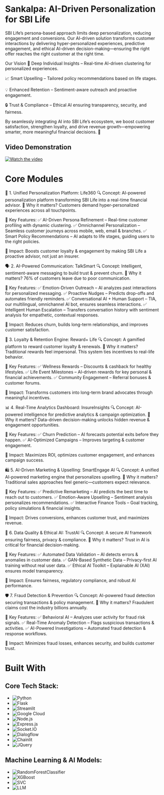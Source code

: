 # Sankalpa: AI-Driven Personalization for SBI Life

SBI Life’s persona-based approach limits deep personalization, reducing engagement and conversions. Our AI-driven solution transforms customer interactions by delivering hyper-personalized experiences, predictive engagement, and ethical AI-driven decision-making—ensuring the right offer reaches the right customer at the right time.

Our Vision
🚀 Deep Individual Insights – Real-time AI-driven clustering for personalized experiences.

📈 Smart Upselling – Tailored policy recommendations based on life stages.

💡 Enhanced Retention – Sentiment-aware outreach and proactive engagement.

🔒 Trust & Compliance – Ethical AI ensuring transparency, security, and fairness.


By seamlessly integrating AI into SBI Life’s ecosystem, we boost customer satisfaction, strengthen loyalty, and drive revenue growth—empowering smarter, more meaningful financial decisions. 🚀

## Video Demonstration

[![Watch the video](https://images.squarespace-cdn.com/content/v1/5dc36d89693877010cf639bc/1576368485444-8C28J2IJ37VIVUC7HB7P/8364741_orig-1024x437.jpg?format=2500w)](https://drive.google.com/file/d/1nRnh2-83qcMPBbR5fdHqrxTr9dBHS2TP/view)

# Core Modules

🚀 1. Unified Personalization Platform: Life360
🔍 Concept: AI-powered personalization platform transforming SBI Life into a real-time financial advisor.
📌 Why it matters? Customers demand hyper-personalized experiences across all touchpoints.

🔑 Key Features:
✅ AI-Driven Persona Refinement – Real-time customer profiling with dynamic clustering.
✅ Omnichannel Personalization – Seamless customer journeys across mobile, web, email & branches.
✅ Smart Policy Recommendations – AI adapts to life stages, guiding users to the right policies.

🎯 Impact: Boosts customer loyalty & engagement by making SBI Life a proactive advisor, not just an insurer.

🗣 2. AI-Powered Communication: TalkSmart
🔍 Concept: Intelligent, sentiment-aware messaging to build trust & prevent churn.
📌 Why it matters? 76% of customers leave due to poor communication.

🔑 Key Features:
✅ Emotion-Driven Outreach – AI analyzes past interactions for personalized messaging.
✅ Proactive Nudges – Predicts drop-offs and automates friendly reminders.
✅ Conversational AI + Human Support – TIA, our multilingual, omnichannel AI bot, ensures seamless interactions.
✅ Intelligent Human Escalation – Transfers conversation history with sentiment analysis for empathetic, contextual responses.

🎯 Impact: Reduces churn, builds long-term relationships, and improves customer satisfaction.

🎯 3. Loyalty & Retention Engine: Reward+ Life
🔍 Concept: A gamified platform to reward customer loyalty & renewals.
📌 Why it matters? Traditional rewards feel impersonal. This system ties incentives to real-life behavior.

🔑 Key Features:
✅ Wellness Rewards – Discounts & cashback for healthy lifestyles.
✅ Life Event Milestones – AI-driven rewards for key personal & financial achievements.
✅ Community Engagement – Referral bonuses & customer forums.

🎯 Impact: Transforms customers into long-term brand advocates through meaningful incentives.

📊 4. Real-Time Analytics Dashboard: InsureInsights
🔍 Concept: AI-powered intelligence for predictive analytics & campaign optimization.
📌 Why it matters? Data-driven decision-making unlocks hidden revenue & engagement opportunities.

🔑 Key Features:
✅ Churn Prediction – AI forecasts potential exits before they happen.
✅ AI-Optimized Campaigns – Improves targeting & customer engagement.

🎯 Impact: Maximizes ROI, optimizes customer engagement, and enhances campaign success.

🛍 5. AI-Driven Marketing & Upselling: SmartEngage AI
🔍 Concept: A unified AI-powered marketing engine that personalizes upselling.
📌 Why it matters? Traditional sales approaches feel generic—customers expect relevance.

🔑 Key Features:
✅ Predictive Remarketing – AI predicts the best time to reach out to customers.
✅ Emotion-Aware Upselling – Sentiment analysis personalizes recommendations.
✅ Interactive Finance Tools – Goal tracking, policy simulations & financial insights.

🎯 Impact: Drives conversions, enhances customer trust, and maximizes revenue.

🔐 6. Data Quality & Ethical AI: TrustAI
🔍 Concept: A secure AI framework ensuring fairness, privacy & compliance.
📌 Why it matters? Trust in AI is critical for financial decision-making.

🔑 Key Features:
✅ Automated Data Validation – AI detects errors & anomalies in customer data.
✅ GAN-Based Synthetic Data – Privacy-first AI training without real user data.
✅ Ethical AI Toolkit – Explainable AI (XAI) ensures model transparency.

🎯 Impact: Ensures fairness, regulatory compliance, and robust AI performance.

🛡 7. Fraud Detection & Prevention
🔍 Concept: AI-powered fraud detection securing transactions & policy management.
📌 Why it matters? Fraudulent claims cost the industry billions annually.

🔑 Key Features:
✅ Behavioral AI – Analyzes user activity for fraud risk signals.
✅ Real-Time Anomaly Detection – Flags suspicious transactions & activities.
✅ AI-Powered Investigations – Automated fraud detection & response workflows.

🎯 Impact: Minimizes fraud losses, enhances security, and builds customer trust.

# Built With 

## Core Tech Stack:

- ![Python](https://img.shields.io/badge/Python-3776AB?style=for-the-badge&logo=python&logoColor=white)  
- ![Flask](https://img.shields.io/badge/Flask-000000?style=for-the-badge&logo=flask&logoColor=white)  
- ![Streamlit](https://img.shields.io/badge/Streamlit-FF4B4B?style=for-the-badge&logo=streamlit&logoColor=white)  
- ![Google Cloud](https://img.shields.io/badge/Google_Cloud-4285F4?style=for-the-badge&logo=googlecloud&logoColor=white)  
- ![Node.js](https://img.shields.io/badge/Node.js-43853D?style=for-the-badge&logo=node.js&logoColor=white)  
- ![Express.js](https://img.shields.io/badge/Express.js-000000?style=for-the-badge&logo=express&logoColor=white)  
- ![Socket.IO](https://img.shields.io/badge/Socket.IO-010101?style=for-the-badge&logo=socket.io&logoColor=white)  
- ![Dialogflow](https://img.shields.io/badge/Dialogflow-FF9800?style=for-the-badge&logo=dialogflow&logoColor=white)  
- ![Chainlit](https://img.shields.io/badge/Chainlit-555555?style=for-the-badge&logo=chatbot&logoColor=white)  
- ![JQuery](https://img.shields.io/badge/jQuery-0769AD?style=for-the-badge&logo=jquery&logoColor=white)  


 ## Machine Learning & AI Models:

- ![RandomForestClassifier](https://img.shields.io/badge/RandomForest-008000?style=for-the-badge&logo=scikitlearn&logoColor=white)  
- ![XGBoost](https://img.shields.io/badge/XGBoost-EC4E23?style=for-the-badge&logo=xgboost&logoColor=white)  
- ![SVC](https://img.shields.io/badge/SVM-00758F?style=for-the-badge&logo=scikitlearn&logoColor=white)  
- ![LLM](https://img.shields.io/badge/LLM-764ABC?style=for-the-badge&logo=openai&logoColor=white)  

